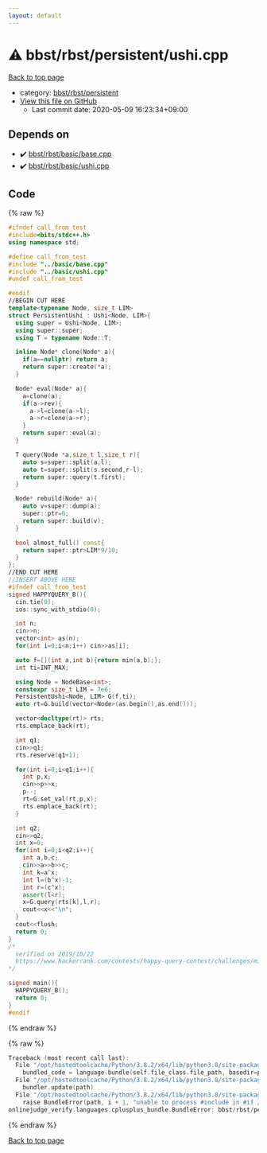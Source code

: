 ```yaml
---
layout: default
---
```


<!-- mathjax config similar to math.stackexchange -->
<script type="text/javascript" async
  src="https://cdnjs.cloudflare.com/ajax/libs/mathjax/2.7.5/MathJax.js?config=TeX-MML-AM_CHTML">
</script>
<script type="text/x-mathjax-config">
  MathJax.Hub.Config({
    TeX: { equationNumbers: { autoNumber: "AMS" }},
    tex2jax: {
      inlineMath: [ ['$','$'] ],
      processEscapes: true
    },
    "HTML-CSS": { matchFontHeight: false },
    displayAlign: "left",
    displayIndent: "2em"
  });
</script>

<script type="text/javascript" src="https://cdnjs.cloudflare.com/ajax/libs/jquery/3.4.1/jquery.min.js"></script>
<script src="https://cdn.jsdelivr.net/npm/jquery-balloon-js@1.1.2/jquery.balloon.min.js" integrity="sha256-ZEYs9VrgAeNuPvs15E39OsyOJaIkXEEt10fzxJ20+2I=" crossorigin="anonymous"></script>
<script type="text/javascript" src="../../../../assets/js/copy-button.js"></script>
<link rel="stylesheet" href="../../../../assets/css/copy-button.css" />


# :warning: bbst/rbst/persistent/ushi.cpp

<a href="../../../../index.html">Back to top page</a>

* category: <a href="../../../../index.html#b6fd322919b1d6679fc1d8023177c526">bbst/rbst/persistent</a>
* <a href="{{ site.github.repository_url }}/blob/master/bbst/rbst/persistent/ushi.cpp">View this file on GitHub</a>
    - Last commit date: 2020-05-09 16:23:34+09:00




## Depends on

* :heavy_check_mark: <a href="../basic/base.cpp.html">bbst/rbst/basic/base.cpp</a>
* :heavy_check_mark: <a href="../basic/ushi.cpp.html">bbst/rbst/basic/ushi.cpp</a>


## Code

<a id="unbundled"></a>
{% raw %}
```cpp
#ifndef call_from_test
#include<bits/stdc++.h>
using namespace std;

#define call_from_test
#include "../basic/base.cpp"
#include "../basic/ushi.cpp"
#undef call_from_test

#endif
//BEGIN CUT HERE
template<typename Node, size_t LIM>
struct PersistentUshi : Ushi<Node, LIM>{
  using super = Ushi<Node, LIM>;
  using super::super;
  using T = typename Node::T;

  inline Node* clone(Node* a){
    if(a==nullptr) return a;
    return super::create(*a);
  }

  Node* eval(Node* a){
    a=clone(a);
    if(a->rev){
      a->l=clone(a->l);
      a->r=clone(a->r);
    }
    return super::eval(a);
  }

  T query(Node *a,size_t l,size_t r){
    auto s=super::split(a,l);
    auto t=super::split(s.second,r-l);
    return super::query(t.first);
  }

  Node* rebuild(Node* a){
    auto v=super::dump(a);
    super::ptr=0;
    return super::build(v);
  }

  bool almost_full() const{
    return super::ptr>LIM*9/10;
  }
};
//END CUT HERE
//INSERT ABOVE HERE
#ifndef call_from_test
signed HAPPYQUERY_B(){
  cin.tie(0);
  ios::sync_with_stdio(0);

  int n;
  cin>>n;
  vector<int> as(n);
  for(int i=0;i<n;i++) cin>>as[i];

  auto f=[](int a,int b){return min(a,b);};
  int ti=INT_MAX;

  using Node = NodeBase<int>;
  constexpr size_t LIM = 7e6;
  PersistentUshi<Node, LIM> G(f,ti);
  auto rt=G.build(vector<Node>(as.begin(),as.end()));

  vector<decltype(rt)> rts;
  rts.emplace_back(rt);

  int q1;
  cin>>q1;
  rts.reserve(q1+1);

  for(int i=0;i<q1;i++){
    int p,x;
    cin>>p>>x;
    p--;
    rt=G.set_val(rt,p,x);
    rts.emplace_back(rt);
  }

  int q2;
  cin>>q2;
  int x=0;
  for(int i=0;i<q2;i++){
    int a,b,c;
    cin>>a>>b>>c;
    int k=a^x;
    int l=(b^x)-1;
    int r=(c^x);
    assert(l<r);
    x=G.query(rts[k],l,r);
    cout<<x<<"\n";
  }
  cout<<flush;
  return 0;
}
/*
  verified on 2019/10/22
  https://www.hackerrank.com/contests/happy-query-contest/challenges/minimum-history-query/problem
*/

signed main(){
  HAPPYQUERY_B();
  return 0;
}
#endif

```
{% endraw %}

<a id="bundled"></a>
{% raw %}
```cpp
Traceback (most recent call last):
  File "/opt/hostedtoolcache/Python/3.8.2/x64/lib/python3.8/site-packages/onlinejudge_verify/docs.py", line 349, in write_contents
    bundled_code = language.bundle(self.file_class.file_path, basedir=pathlib.Path.cwd())
  File "/opt/hostedtoolcache/Python/3.8.2/x64/lib/python3.8/site-packages/onlinejudge_verify/languages/cplusplus.py", line 172, in bundle
    bundler.update(path)
  File "/opt/hostedtoolcache/Python/3.8.2/x64/lib/python3.8/site-packages/onlinejudge_verify/languages/cplusplus_bundle.py", line 281, in update
    raise BundleError(path, i + 1, "unable to process #include in #if / #ifdef / #ifndef other than include guards")
onlinejudge_verify.languages.cplusplus_bundle.BundleError: bbst/rbst/persistent/ushi.cpp: line 6: unable to process #include in #if / #ifdef / #ifndef other than include guards

```
{% endraw %}

<a href="../../../../index.html">Back to top page</a>

